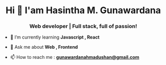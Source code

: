
<h1 align="center">Hi 👋 I'am Hasintha M. Gunawardana</h1>
<h3 align="center">Web developer | Full stack, full of passion!</h3>


 - 🌱 I’m currently learning **Javascript , React**
   
 -  💬 Ask me about **Web , Frontend**
 -  📫 How to reach me :  **gunawardanahmadushan@gmail.com**


<!--
**HasinthaM/HasinthaM** is a ✨ _special_ ✨ repository because its `README.md` (this file) appears on your GitHub profile.

Here are some ideas to get you started:

- 🔭 I’m currently working on ...
- 🌱 I’m currently learning javascript
- 👯 I’m looking to collaborate on ...
- 🤔 I’m looking for help with ...
- 💬 Ask me about ...
- 📫 How to reach me: ...
- 😄 Pronouns: ...
- ⚡ Fun fact: ...
-->
